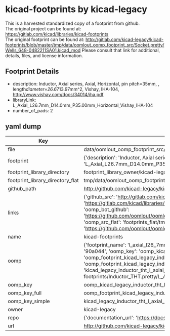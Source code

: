 # kicad-footprints by kicad-legacy  
This is a harvested standardized copy of a footprint from github.  
The original project can be found at:  
https://gitlab.com/kicad/libraries/kicad-footprints  
The original footprint can be found at:
http://gitlab.com/kicad-legacy/kicad-footprints/blob/master/tmp/data/oomlout_oomp_footprint_src/Socket.pretty/Wells_648-0482211SA01.kicad_mod
Please consult that link for additional, details, files, and license information.  
## Footprint Details
* description: Inductor, Axial series, Axial, Horizontal, pin pitch=35mm, , length*diameter=26.67*13.97mm^2, Vishay, IHA-104, http://www.vishay.com/docs/34014/iha.pdf  
* libraryLink: L_Axial_L26.7mm_D14.0mm_P35.00mm_Horizontal_Vishay_IHA-104  
* number_of_pads: 2  
## yaml dump  
| Key | Value |  
| --- | --- |  
| file | data/oomlout_oomp_footprint_src/kicad-footprints/Inductor_THT.pretty/L_Axial_L26.7mm_D14.0mm_P35.00mm_Horizontal_Vishay_IHA-104.kicad_mod |  
| footprint | {'description': 'Inductor, Axial series, Axial, Horizontal, pin pitch=35mm, , length*diameter=26.67*13.97mm^2, Vishay, IHA-104, http://www.vishay.com/docs/34014/iha.pdf', 'libraryLink': 'L_Axial_L26.7mm_D14.0mm_P35.00mm_Horizontal_Vishay_IHA-104', 'number_of_pads': 2} |  
| footprint_library_directory | footprint_library_owner/kicad-legacy_kicad-footprints |  
| footprint_library_directory_flat | tmp/data/oomlout_oomp_footprint_src/footprints_flat/kicad_legacy_inductor_tht_l_axial_l26_7mm_d14_0mm_p35_00mm_horizontal_vishay_iha_104/working |  
| github_path | http://github.com/kicad-legacy/kicad-footprints/blob/master/tmp/data/oomlout_oomp_footprint_src/Inductor_THT.pretty/L_Axial_L26.7mm_D14.0mm_P35.00mm_Horizontal_Vishay_IHA-104.kicad_mod |  
| links | {'github_src': 'http://gitlab.com/kicad-legacy/kicad-footprints/blob/master/tmp/data/oomlout_oomp_footprint_src/Socket.pretty/Wells_648-0482211SA01.kicad_mod', 'github_src_repo': 'https://gitlab.com/kicad/libraries/kicad-footprints', 'oomp_bot': 'tmp/data/oomlout_oomp_footprint_src/footprints/kicad_legacy_inductor_tht_l_axial_l26_7mm_d14_0mm_p35_00mm_horizontal_vishay_iha_104/working', 'oomp_bot_github': 'https://github.com/oomlout/oomlout_oomp_footprint_bot/tree/main/tmp/data/oomlout_oomp_footprint_src/footprints/kicad_legacy_inductor_tht_l_axial_l26_7mm_d14_0mm_p35_00mm_horizontal_vishay_iha_104/working', 'oomp_src_flat': 'footprints_flat/tmp/data/oomlout_oomp_footprint_src/footprints_flat/kicad_legacy_inductor_tht_l_axial_l26_7mm_d14_0mm_p35_00mm_horizontal_vishay_iha_104/working', 'oomp_src_flat_github': 'https://github.com/oomlout/oomlout_oomp_footprint_src/tree/main/tmp/data/oomlout_oomp_footprint_src/footprints_flat/kicad_legacy_inductor_tht_l_axial_l26_7mm_d14_0mm_p35_00mm_horizontal_vishay_iha_104/working'} |  
| name | kicad-footprints |  
| oomp | {'footprint_name': 'l_axial_l26_7mm_d14_0mm_p35_00mm_horizontal_vishay_iha_104', 'library_name': 'inductor_tht', 'md5': '90a044b8c581c33f802e39e12c817709', 'md5_10': '90a044b8c5', 'md5_5': '90a04', 'md5_6': '90a044', 'oomp_key': 'oomp_kicad_legacy_inductor_tht_l_axial_l26_7mm_d14_0mm_p35_00mm_horizontal_vishay_iha_104', 'oomp_key_extra': 'oomp_footprint_kicad_legacy_inductor_tht_l_axial_l26_7mm_d14_0mm_p35_00mm_horizontal_vishay_iha_104', 'oomp_key_full': 'oomp_footprint_kicad_legacy_inductor_tht_l_axial_l26_7mm_d14_0mm_p35_00mm_horizontal_vishay_iha_104_90a044', 'oomp_key_simple': 'kicad_legacy_inductor_tht_l_axial_l26_7mm_d14_0mm_p35_00mm_horizontal_vishay_iha_104', 'original_filename': 'data/oomlout_oomp_footprint_src/kicad-footprints/Inductor_THT.pretty/L_Axial_L26.7mm_D14.0mm_P35.00mm_Horizontal_Vishay_IHA-104.kicad_mod', 'owner_name': 'kicad_legacy'} |  
| oomp_key | oomp_kicad_legacy_inductor_tht_l_axial_l26_7mm_d14_0mm_p35_00mm_horizontal_vishay_iha_104 |  
| oomp_key_full | oomp_footprint_kicad_legacy_inductor_tht_l_axial_l26_7mm_d14_0mm_p35_00mm_horizontal_vishay_iha_104 |  
| oomp_key_simple | kicad_legacy_inductor_tht_l_axial_l26_7mm_d14_0mm_p35_00mm_horizontal_vishay_iha_104 |  
| owner | kicad-legacy |  
| repo | {'documentation_url': 'https://docs.github.com/rest/repos/repos#get-a-repository', 'message': 'Not Found'} |  
| url | http://github.com/kicad-legacy/kicad-footprints |  


